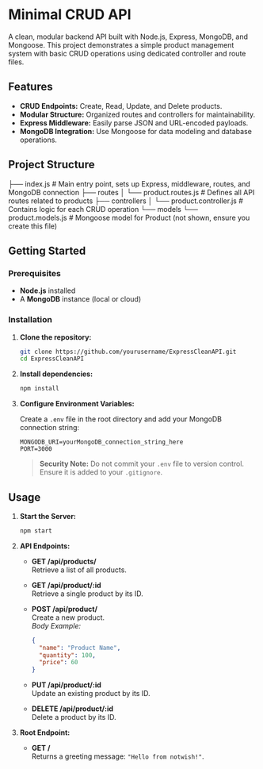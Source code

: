 # Minimal CRUD API

A clean, modular backend API built with Node.js, Express, MongoDB, and Mongoose. This project demonstrates a simple product management system with basic CRUD operations using dedicated controller and route files.

## Features

- **CRUD Endpoints:** Create, Read, Update, and Delete products.
- **Modular Structure:** Organized routes and controllers for maintainability.
- **Express Middleware:** Easily parse JSON and URL-encoded payloads.
- **MongoDB Integration:** Use Mongoose for data modeling and database operations.

## Project Structure

├── index.js                  # Main entry point, sets up Express, middleware, routes, and MongoDB connection
├── routes
│   └── product.routes.js     # Defines all API routes related to products
├── controllers
│   └── product.controller.js # Contains logic for each CRUD operation
└── models
    └── product.models.js     # Mongoose model for Product (not shown, ensure you create this file)

## Getting Started

### Prerequisites

- **Node.js** installed
- A **MongoDB** instance (local or cloud)

### Installation

1. **Clone the repository:**

   ```bash
   git clone https://github.com/yourusername/ExpressCleanAPI.git
   cd ExpressCleanAPI
   ```

2. **Install dependencies:**

   ```bash
   npm install
   ```

3. **Configure Environment Variables:**

   Create a `.env` file in the root directory and add your MongoDB connection string:

   ```env
   MONGODB_URI=yourMongoDB_connection_string_here
   PORT=3000
   ```

   > **Security Note:** Do not commit your `.env` file to version control. Ensure it is added to your `.gitignore`.

## Usage

1. **Start the Server:**

   ```bash
   npm start
   ```

2. **API Endpoints:**

   - **GET /api/products/**  
     Retrieve a list of all products.
     
   - **GET /api/product/:id**  
     Retrieve a single product by its ID.
     
   - **POST /api/product/**  
     Create a new product.  
     *Body Example:*
     ```json
     {
       "name": "Product Name",
       "quantity": 100,
       "price": 60
     }
     ```

   - **PUT /api/product/:id**  
     Update an existing product by its ID.
     
   - **DELETE /api/product/:id**  
     Delete a product by its ID.

3. **Root Endpoint:**

   - **GET /**  
     Returns a greeting message: `"Hello from notwish!"`.
